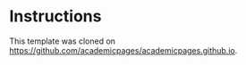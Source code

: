 # Instructions

This template was cloned on https://github.com/academicpages/academicpages.github.io.
